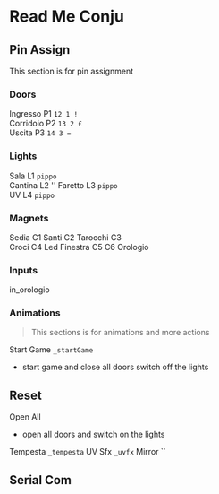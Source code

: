 # Read Me Conju

## Pin Assign
This section is for pin assignment  

### Doors
Ingresso P1 `12 1 !`  
Corridoio P2 `13 2 £`  
Uscita P3 `14 3 =`

### Lights
Sala L1 `pippo`  
Cantina L2 ''
Faretto L3 `pippo`  
UV  L4 `pippo`  


### Magnets
Sedia C1
Santi C2
Tarocchi C3    
Croci C4
Led Finestra C5
C6 Orologio

### Inputs
in_orologio

### Animations

> This sections is for animations and more actions

Start Game `_startGame`  
- start game and  close all doors switch off the lights

Reset  
-

Open All
-  open all doors and switch on the lights

Tempesta   `_tempesta`
UV Sfx   `_uvfx`
Mirror  ``

## Serial Com
